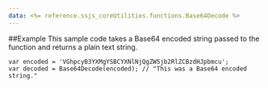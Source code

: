 ```yaml
---
data: <%= reference.ssjs_coreUtilities.functions.Base64Decode %>
---
```


##Example
This sample code takes a Base64 encoded string passed to the function and returns a plain text string.
```
var encoded = 'VGhpcyB3YXMgYSBCYXNlNjQgZW5jb2RlZCBzdHJpbmcu';
var decoded = Base64Decode(encoded); // "This was a Base64 encoded string."
```
